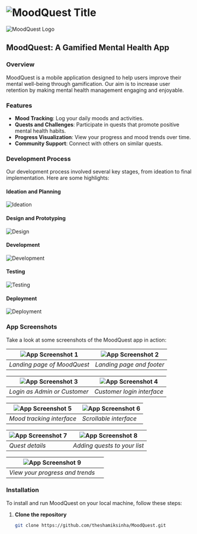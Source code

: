 # ![MoodQuest Title](./pics/title.jpeg)

![MoodQuest Logo](./pics/logo.jpeg)

## MoodQuest: A Gamified Mental Health App

### Overview
MoodQuest is a mobile application designed to help users improve their mental well-being through gamification. Our aim is to increase user retention by making mental health management engaging and enjoyable.

### Features
- **Mood Tracking**: Log your daily moods and activities.
- **Quests and Challenges**: Participate in quests that promote positive mental health habits.
- **Progress Visualization**: View your progress and mood trends over time.
- **Community Support**: Connect with others on similar quests.

### Development Process
Our development process involved several key stages, from ideation to final implementation. Here are some highlights:

#### Ideation and Planning
![Ideation](./pics/1.png)

#### Design and Prototyping
![Design](./pics/2.png)

#### Development
![Development](./pics/3.png)

#### Testing
![Testing](./pics/4.png)

#### Deployment
![Deployment](./pics/5.png)


### App Screenshots
Take a look at some screenshots of the MoodQuest app in action:

| ![App Screenshot 1](./pics/6.jpeg) | ![App Screenshot 2](./pics/7.jpeg) |
|------------------------------------|------------------------------------|
| *Landing page of MoodQuest*        | *Landing page and footer*          |

| ![App Screenshot 3](./pics/8.jpeg) | ![App Screenshot 4](./pics/9.jpeg) |
|------------------------------------|------------------------------------|
| *Login as Admin or Customer*       | *Customer login interface*         |

| ![App Screenshot 5](./pics/10.jpeg) | ![App Screenshot 6](./pics/11.jpeg) |
|-------------------------------------|-------------------------------------|
| *Mood tracking interface*           | *Scrollable interface*              |

| ![App Screenshot 7](./pics/12.jpeg) | ![App Screenshot 8](./pics/13.jpeg) |
|-------------------------------------|-------------------------------------|
| *Quest details*                     | *Adding quests to your list*        |

| ![App Screenshot 9](./pics/14.jpeg) |                                    |
|-------------------------------------|------------------------------------|
| *View your progress and trends*     |                                    |

### Installation
To install and run MoodQuest on your local machine, follow these steps:

1. **Clone the repository**
   ```bash
   git clone https://github.com/theshamiksinha/MoodQuest.git
